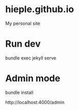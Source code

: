 # hieple.github.io
My personal site

# Run dev
bundle exec jekyll serve

# Admin mode
bundle install

http://localhost:4000/admin